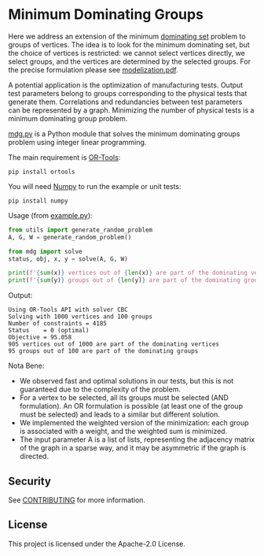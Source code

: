 # Minimum Dominating Groups

Here we address an extension of the minimum [dominating set](https://en.wikipedia.org/wiki/Dominating_set) problem to groups of vertices. The idea is to look for the minimum dominating set, but the choice of vertices is restricted: we cannot select vertices directly, we select groups, and the vertices are determined by the selected groups. For the precise formulation please see [modelization.pdf](modelization.pdf).

A potential application is the optimization of manufacturing tests. Output test parameters belong to groups corresponding to the physical tests that generate them. Correlations and redundancies between test parameters can be represented by a graph. Minimizing the number of physical tests is a minimum dominating group problem.

[mdg.py](mdg.py) is a Python module that solves the minimum dominating groups problem using integer linear programming.

The main requirement is [OR-Tools](https://developers.google.com/optimization):

```shell
pip install ortools
```

You will need [Numpy](https://numpy.org/) to run the example or unit tests:

```shell
pip install numpy
```

Usage (from [example.py](example.py)):

```python
from utils import generate_random_problem
A, G, W = generate_random_problem()

from mdg import solve
status, obj, x, y = solve(A, G, W)

print(f'{sum(x)} vertices out of {len(x)} are part of the dominating vertices')
print(f'{sum(y)} groups out of {len(y)} are part of the dominating groups')
```

Output:

```
Using OR-Tools API with solver CBC
Solving with 1000 vertices and 100 groups
Number of constraints = 4185
Status    = 0 (optimal)
Objective = 95.058
905 vertices out of 1000 are part of the dominating vertices
95 groups out of 100 are part of the dominating groups
```

Nota Bene:

- We observed fast and optimal solutions in our tests, but this is not 
  guaranteed due to the complexity of the problem.
- For a vertex to be selected, all its groups must be selected (AND formulation). An OR formulation is possible (at least one of the group must be selected) and leads to a similar but different solution.
- We implemented the weighted version of the minimization: each group 
  is associated with a weight, and the weighted sum is minimized.
- The input parameter A is a list of lists, representing the adjacency 
  matrix of the graph in a sparse way, and it may be asymmetric if the 
  graph is directed.

## Security

See [CONTRIBUTING](CONTRIBUTING.md#security-issue-notifications) for more information.

## License

This project is licensed under the Apache-2.0 License.
